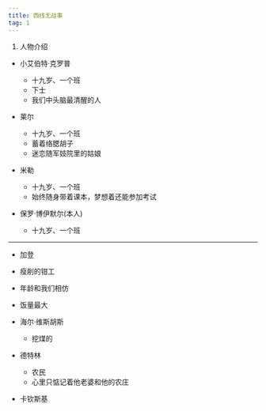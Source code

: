 ```yaml
---
title: 西线无战事
tag: 1
---
```


1. 人物介绍




- 小艾伯特·克罗普
  - 十九岁、一个班 
  - 下士
  - 我们中头脑最清醒的人

- 莱尔
  - 十九岁、一个班 
  - 蓄着络腮胡子
  - 迷恋随军妓院里的姑娘
  
- 米勒
  - 十九岁、一个班  
  - 始终随身带着课本，梦想着还能参加考试

- 保罗·博伊默尔(本人)
  - 十九岁、一个班 

--- 
- 加登
 - 瘦削的钳工
 - 年龄和我们相仿 
 - 饭量最大
  
- 海尔·维斯胡斯
  - 挖煤的

- 德特林
  - 农民
  - 心里只惦记着他老婆和他的农庄 

- 卡钦斯基



















